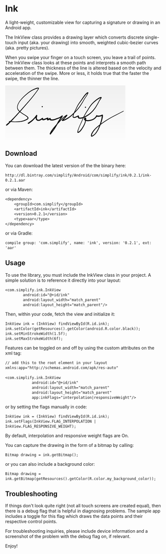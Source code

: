 Ink
===

A light-weight, customizable view for capturing a signature or drawing in an Android app.

The InkView class provides a drawing layer which converts discrete single-touch input (aka. your drawing) into smooth, weighted cubic-bezier curves (aka. pretty pictures).

When you swipe your finger on a touch screen, you leave a trail of points. The InkView class looks at these points and interprets a smooth path between them. The thickness of the line is altered based on the velocity and acceleration of the swipe. More or less, it holds true that the faster the swipe, the thinner the line.

![screenshot](./screenshot.png)


Download
--------

You can download the latest version of the the binary here:

    http://dl.bintray.com/simplify/Android/com/simplify/ink/0.2.1/ink-0.2.1.aar

or via Maven:

    <dependency>
        <groupId>com.simplify</groupId>
        <artifactId>ink</artifactId>
        <version>0.2.1</version>
        <type>aar</type>
    </dependency>

or via Gradle:

    compile group: 'com.simplify', name: 'ink', version: '0.2.1', ext: 'aar'


Usage
-----

To use the library, you must include the InkView class in your project. A simple solution is to reference it directly into your layout:

    <com.simplify.ink.InkView
            android:id="@+id/ink"
            android:layout_width="match_parent"
            android:layout_height="match_parent"/>

Then, within your code, fetch the view and initialize it:

    InkView ink = (InkView) findViewById(R.id.ink);
    ink.setColor(getResources().getColor(android.R.color.black));
    ink.setMinStrokeWidth(1.5f);
    ink.setMaxStrokeWidth(6f);

Features can be toggled on and off by using the custom attributes on the xml tag:

    // add this to the root element in your layout
    xmlns:app="http://schemas.android.com/apk/res-auto"

    <com.simplify.ink.InkView
                android:id="@+id/ink"
                android:layout_width="match_parent"
                android:layout_height="match_parent"
                app:inkFlags="interpolation|responsiveWeight"/>

or by setting the flags manually in code:

    InkView ink = (InkView) findViewById(R.id.ink);
    ink.setFlags(InkView.FLAG_INTERPOLATION | InkView.FLAG_RESPONSIVE_WEIGHT);

By default, interpolation and responsive weight flags are On.

You can capture the drawing in the form of a bitmap by calling:

    Bitmap drawing = ink.getBitmap();

or you can also include a background color:

    Bitmap drawing = ink.getBitmap(getResources().getColor(R.color.my_background_color));


Troubleshooting
---------------

If things don't look quite right (not all touch screens are created equal), then there is a debug flag that is helpful in diagnosing problems. The sample app includes a toggle for this flag which draws the data points and their respective control points.

For troubleshooting inquiries, please include device information and a screenshot of the problem with the debug flag on, if relevant.

Enjoy!